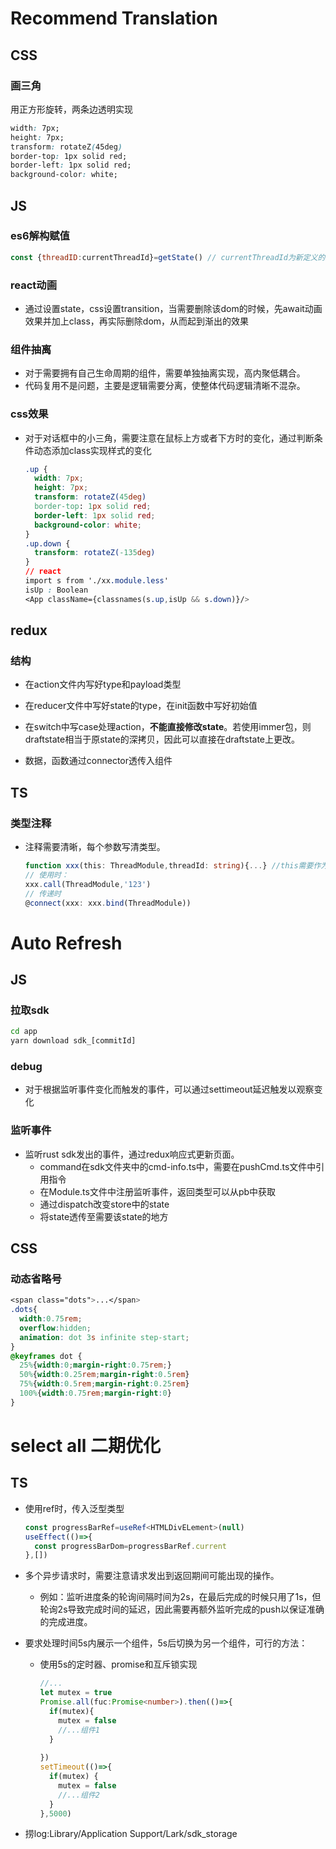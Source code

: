 # Recommend Translation

## CSS

### 画三角

用正方形旋转，两条边透明实现

```css
width: 7px;
height: 7px;
transform: rotateZ(45deg)
border-top: 1px solid red;
border-left: 1px solid red;
background-color: white;
```

## JS

### es6解构赋值

```javascript
const {threadID:currentThreadId}=getState() // currentThreadId为新定义的变量
```

### react动画

* 通过设置state，css设置transition，当需要删除该dom的时候，先await动画效果并加上class，再实际删除dom，从而起到渐出的效果

### 组件抽离

* 对于需要拥有自己生命周期的组件，需要单独抽离实现，高内聚低耦合。
* 代码复用不是问题，主要是逻辑需要分离，使整体代码逻辑清晰不混杂。

### css效果

* 对于对话框中的小三角，需要注意在鼠标上方或者下方时的变化，通过判断条件动态添加class实现样式的变化

  ```css
  .up {
    width: 7px;
    height: 7px;
    transform: rotateZ(45deg)
    border-top: 1px solid red;
    border-left: 1px solid red;
    background-color: white;
  }
  .up.down {
    transform: rotateZ(-135deg)
  }
  // react
  import s from './xx.module.less'
  isUp : Boolean
  <App className={classnames(s.up,isUp && s.down)}/>
  ```

  

## redux

### 结构

* 在action文件内写好type和payload类型
* 在reducer文件中写好state的type，在init函数中写好初始值
* 在switch中写case处理action，**不能直接修改state**。若使用immer包，则draftstate相当于原state的深拷贝，因此可以直接在draftstate上更改。

* 数据，函数通过connector透传入组件

## TS

### 类型注释

* 注释需要清晰，每个参数写清类型。

  ```typescript
  function xxx(this: ThreadModule,threadId: string){...} //this需要作为第一个参数，声明该函数需要绑定的this
  // 使用时：
  xxx.call(ThreadModule,'123')
  // 传递时
  @connect(xxx: xxx.bind(ThreadModule))
  
  ```



# Auto Refresh

## JS

### 拉取sdk

```cmd
cd app
yarn download sdk_[commitId]
```

### debug

* 对于根据监听事件变化而触发的事件，可以通过settimeout延迟触发以观察变化

### 监听事件

* 监听rust sdk发出的事件，通过redux响应式更新页面。
  * command在sdk文件夹中的cmd-info.ts中，需要在pushCmd.ts文件中引用指令
  * 在Module.ts文件中注册监听事件，返回类型可以从pb中获取
  * 通过dispatch改变store中的state
  * 将state透传至需要该state的地方

## CSS

### 动态省略号

```css
<span class="dots">...</span>
.dots{
  width:0.75rem;
  overflow:hidden;
  animation: dot 3s infinite step-start;
}
@keyframes dot {
  25%{width:0;margin-right:0.75rem;}
  50%{width:0.25rem;margin-right:0.5rem}
  75%{width:0.5rem;margin-right:0.25rem}
  100%{width:0.75rem;margin-right:0}
}

```

# select all 二期优化

## TS

* 使用ref时，传入泛型类型

  ```typescript
  const progressBarRef=useRef<HTMLDivELement>(null)
  useEffect(()=>{
    const progressBarDom=progressBarRef.current
  },[])
  ```

* 多个异步请求时，需要注意请求发出到返回期间可能出现的操作。

  * 例如：监听进度条的轮询间隔时间为2s，在最后完成的时候只用了1s，但轮询2s导致完成时间的延迟，因此需要再额外监听完成的push以保证准确的完成进度。

* 要求处理时间5s内展示一个组件，5s后切换为另一个组件，可行的方法：

  * 使用5s的定时器、promise和互斥锁实现

    ```typescript
    //...
    let mutex = true
    Promise.all(fuc:Promise<number>).then(()=>{
      if(mutex){
        mutex = false
        //...组件1
      }
      
    })
    setTimeout(()=>{
      if(mutex) {
        mutex = false
        //...组件2
      }
    },5000)
    ```

* 捞log:Library/Application Support/Lark/sdk_storage

